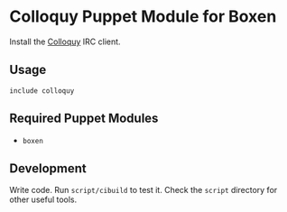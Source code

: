 # Colloquy Puppet Module for Boxen

Install the [Colloquy](http://colloquy.info) IRC client.

## Usage

```puppet
include colloquy
```

## Required Puppet Modules

* `boxen`

## Development

Write code. Run `script/cibuild` to test it. Check the `script`
directory for other useful tools.
